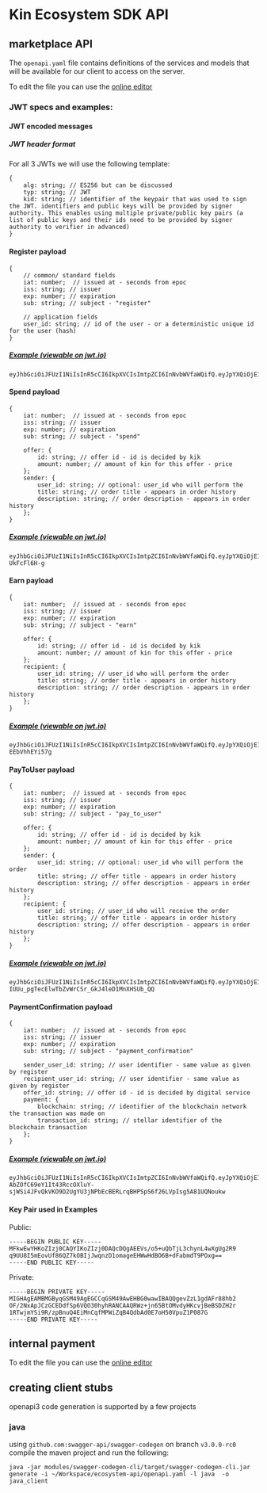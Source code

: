 # Kin Ecosystem SDK API

## marketplace API
The `openapi.yaml` file contains definitions of the services and models that will be available for our client to access on the server.

To edit the file you can use the [online editor](http://editor.swagger.io/?url=https://raw.githubusercontent.com/kinfoundation/ecosystem-api/master/openapi.yaml)

### JWT specs and examples:
#### JWT encoded messages
##### JWT header format

For all 3 JWTs we will use the following template:
```
{
	alg: string; // ES256 but can be discussed
	typ: string; // JWT
	kid: string; // identifier of the keypair that was used to sign the JWT. identifiers and public keys will be provided by signer authority. This enables using multiple private/public key pairs (a list of public keys and their ids need to be provided by signer authority to verifier in advanced)
}
```

#### Register payload
```
{
	// common/ standard fields
	iat: number;  // issued at - seconds from epoc
	iss: string; // issuer
	exp: number; // expiration
	sub: string; // subject - "register"

	// application fields
	user_id: string; // id of the user - or a deterministic unique id for the user (hash)
}
```
##### [Example (viewable on jwt.io)](https://jwt.io/?token=eyJhbGciOiJFUzI1NiIsInR5cCI6IkpXVCIsImtpZCI6InNvbWVfaWQifQ.eyJpYXQiOjE1MTYyMzkwMjIsImlzcyI6ImtpayBzZXJ2ZXIiLCJleHAiOjE1MjYyMzkwMjIsInN1YiI6InJlZ2lzdGVyIiwidXNlcl9pZCI6ImFfaGFzaF9vbl9raWtfdXNlcl9pZCJ9.6DwojspQ46inlwYwn3NNH0bmQIzKd7mL0VX8V2ZmlH8aZqWF2UbK_Md5kcxgnXgq0P6tExVTr1vxpwhfj7_3dg)
```
eyJhbGciOiJFUzI1NiIsInR5cCI6IkpXVCIsImtpZCI6InNvbWVfaWQifQ.eyJpYXQiOjE1MTYyMzkwMjIsImlzcyI6ImtpayBzZXJ2ZXIiLCJleHAiOjE1MjYyMzkwMjIsInN1YiI6InJlZ2lzdGVyIiwidXNlcl9pZCI6ImFfaGFzaF9vbl9raWtfdXNlcl9pZCJ9.6DwojspQ46inlwYwn3NNH0bmQIzKd7mL0VX8V2ZmlH8aZqWF2UbK_Md5kcxgnXgq0P6tExVTr1vxpwhfj7_3dg
```

#### Spend payload
```
{
	iat: number;  // issued at - seconds from epoc
	iss: string; // issuer
	exp: number; // expiration
	sub: string; // subject - "spend"

	offer: {
		id: string; // offer id - id is decided by kik
		amount: number; // amount of kin for this offer - price
	};
	sender: {
		user_id: string; // optional: user_id who will perform the 
		title: string; // order title - appears in order history
		description: string; // order description - appears in order history
	};
}
```
##### [Example (viewable on jwt.io)](https://jwt.io/?token=eyJhbGciOiJFUzI1NiIsInR5cCI6IkpXVCIsImtpZCI6InNvbWVfaWQifQ.eyJpYXQiOjE1MTYyMzkwMjIsImlzcyI6ImtpayBzZXJ2ZXIiLCJleHAiOjE1MjYyMzkwMjIsInN1YiI6InNwZW5kIiwib2ZmZXIiOnsiaWQiOiJPMTIzMTIzMTIzIiwiYW1vdW50Ijo1MDAwfSwic2VuZGVyIjp7InRpdGxlIjoiQmx1ZSBUaGVtZSIsImRlc2NyaXB0aW9uIjoiT2NlYW4gQmx1ZSIsInVzZXJfaWQiOiJzb21lX3VzZXIifX0.BRacJ37zbbaKivWD_uhC2JXozzrHDN5B9VeG7d1BXjkpPYEfpaEy_kKF6xqp7oUMjEG2ltrOQPJ-UkFcFl6H-g)
```
eyJhbGciOiJFUzI1NiIsInR5cCI6IkpXVCIsImtpZCI6InNvbWVfaWQifQ.eyJpYXQiOjE1MTYyMzkwMjIsImlzcyI6ImtpayBzZXJ2ZXIiLCJleHAiOjE1MjYyMzkwMjIsInN1YiI6InNwZW5kIiwib2ZmZXIiOnsiaWQiOiJPMTIzMTIzMTIzIiwiYW1vdW50Ijo1MDAwfSwic2VuZGVyIjp7InRpdGxlIjoiQmx1ZSBUaGVtZSIsImRlc2NyaXB0aW9uIjoiT2NlYW4gQmx1ZSIsInVzZXJfaWQiOiJzb21lX3VzZXIifX0.BRacJ37zbbaKivWD_uhC2JXozzrHDN5B9VeG7d1BXjkpPYEfpaEy_kKF6xqp7oUMjEG2ltrOQPJ-UkFcFl6H-g
```
#### Earn payload
```
{
	iat: number;  // issued at - seconds from epoc
	iss: string; // issuer
	exp: number; // expiration
	sub: string; // subject - "earn"

	offer: {
		id: string; // offer id - id is decided by kik
		amount: number; // amount of kin for this offer - price
	};
	recipient: {
		user_id: string; // user_id who will perform the order
		title: string; // order title - appears in order history
		description: string; // order description - appears in order history
	};
}
```
##### [Example (viewable on jwt.io)](https://jwt.io/?token=eyJhbGciOiJFUzI1NiIsInR5cCI6IkpXVCIsImtpZCI6InNvbWVfaWQifQ.eyJpYXQiOjE1MTYyMzkwMjIsImlzcyI6ImtpayBzZXJ2ZXIiLCJleHAiOjE1MjYyMzkwMjIsInN1YiI6ImVhcm4iLCJvZmZlciI6eyJpZCI6Ik8xMjMxMjMxMjMiLCJhbW91bnQiOjUwMDB9LCJyZWNpcGllbnQiOnsidGl0bGUiOiJCbHVlIFRoZW1lIiwiZGVzY3JpcHRpb24iOiJPY2VhbiBCbHVlIiwidXNlcl9pZCI6InNvbWVfdXNlciJ9fQ.R7OpvaZQIAzjQ0MSi5nC1c39oC9oN08NVKwricMyWnuMbK5FD9Qn6ecmol4JnMGE5IZA7j_LR-EEbVhhEYi57g)
```
eyJhbGciOiJFUzI1NiIsInR5cCI6IkpXVCIsImtpZCI6InNvbWVfaWQifQ.eyJpYXQiOjE1MTYyMzkwMjIsImlzcyI6ImtpayBzZXJ2ZXIiLCJleHAiOjE1MjYyMzkwMjIsInN1YiI6ImVhcm4iLCJvZmZlciI6eyJpZCI6Ik8xMjMxMjMxMjMiLCJhbW91bnQiOjUwMDB9LCJyZWNpcGllbnQiOnsidGl0bGUiOiJCbHVlIFRoZW1lIiwiZGVzY3JpcHRpb24iOiJPY2VhbiBCbHVlIiwidXNlcl9pZCI6InNvbWVfdXNlciJ9fQ.R7OpvaZQIAzjQ0MSi5nC1c39oC9oN08NVKwricMyWnuMbK5FD9Qn6ecmol4JnMGE5IZA7j_LR-EEbVhhEYi57g
```
#### PayToUser payload
```
{
	iat: number;  // issued at - seconds from epoc
	iss: string; // issuer
	exp: number; // expiration
	sub: string; // subject - "pay_to_user"

	offer: {
		id: string; // offer id - id is decided by kik
		amount: number; // amount of kin for this offer - price
	};
	sender: {
		user_id: string; // optional: user_id who will perform the order
		title: string; // offer title - appears in order history
		description: string; // offer description - appears in order history
	};
	recipient: {
		user_id: string; // user_id who will receive the order
		title: string; // offer title - appears in order history
		description: string; // offer description - appears in order history
	};
}
```
##### [Example (viewable on jwt.io)](https://jwt.io/?tokeneyJhbGciOiJFUzI1NiIsInR5cCI6IkpXVCIsImtpZCI6InNvbWVfaWQifQ.eyJpYXQiOjE1MTYyMzkwMjIsImlzcyI6ImtpayBzZXJ2ZXIiLCJleHAiOjE1MjYyMzkwMjIsInN1YiI6InBheV90b191c2VyIiwib2ZmZXIiOnsiaWQiOiJPMTIzMTIzMTIzIiwiYW1vdW50Ijo1MDAwfSwic2VuZGVyIjp7InRpdGxlIjoiVGlwIEZyb20gRG9vZHkiLCJkZXNjcmlwdGlvbiI6IkRvb2R5IHRpcHBlZCB5b3UiLCJ1c2VyX2lkIjoidXNlcjpuaXR6YW4ifSwicmVjaXBpZW50Ijp7InRpdGxlIjoiVGlwIFRvIE5pdHphbiIsImRlc2NyaXB0aW9uIjoiWW91IHRpcHBlZCBOaXR6YW4iLCJ1c2VyX2lkIjoidXNlcjpkb29keSJ9fQ.GVufyAI2UkpzzLlSL7a_kb5JcdSkgBb1PnzdL7wUkIGx-IUUu_pgTecElwTbZvWrCSr_GkJ4leD1MnXHSUb_QQ)
```
eyJhbGciOiJFUzI1NiIsInR5cCI6IkpXVCIsImtpZCI6InNvbWVfaWQifQ.eyJpYXQiOjE1MTYyMzkwMjIsImlzcyI6ImtpayBzZXJ2ZXIiLCJleHAiOjE1MjYyMzkwMjIsInN1YiI6InBheV90b191c2VyIiwib2ZmZXIiOnsiaWQiOiJPMTIzMTIzMTIzIiwiYW1vdW50Ijo1MDAwfSwic2VuZGVyIjp7InRpdGxlIjoiVGlwIEZyb20gRG9vZHkiLCJkZXNjcmlwdGlvbiI6IkRvb2R5IHRpcHBlZCB5b3UiLCJ1c2VyX2lkIjoidXNlcjpuaXR6YW4ifSwicmVjaXBpZW50Ijp7InRpdGxlIjoiVGlwIFRvIE5pdHphbiIsImRlc2NyaXB0aW9uIjoiWW91IHRpcHBlZCBOaXR6YW4iLCJ1c2VyX2lkIjoidXNlcjpkb29keSJ9fQ.GVufyAI2UkpzzLlSL7a_kb5JcdSkgBb1PnzdL7wUkIGx-IUUu_pgTecElwTbZvWrCSr_GkJ4leD1MnXHSUb_QQ
```
#### PaymentConfirmation payload
```
{
	iat: number;  // issued at - seconds from epoc
	iss: string; // issuer
	exp: number; // expiration
	sub: string; // subject - "payment_confirmation"

	sender_user_id: string; // user identifier - same value as given by register
	recipient_user_id: string; // user identifier - same value as given by register
	offer_id: string; // offer id - id is decided by digital service
	payment: {
		blockchain: string; // identifier of the blockchain network the transaction was made on
		transaction_id: string; // stellar identifier of the blockchain transaction
	};
}
```
##### [Example (viewable on jwt.io)](https://jwt.io/?token=eyJhbGciOiJFUzI1NiIsInR5cCI6IkpXVCIsImtpZCI6InNvbWVfaWQifQ.eyJpYXQiOjE1MTYyMzkwMjIsImlzcyI6ImtpayIsImV4cCI6MTUyNjIzOTAyMiwic3ViIjoicGF5bWVudF9jb25maXJtYXRpb24iLCJvZmZlcl9pZCI6Ik8xMjMxMjMxMjMiLCJzZW5kZXJfdXNlcl9pZCI6InVzZXI6ZG9vZHkiLCJyZWNpcGllbnRfdXNlcl9pZCI6InVzZXI6bml0emFuIiwicGF5bWVudCI6eyJibG9ja2NoYWluIjoic3RlbGxhci1tYWlubmV0IiwidHJhbnNhY3Rpb25faWQiOiJ0cmFuc2FjdGlvbjoxMjM0NSJ9fQ.-AbZOfC69eY1It43RccOXluY-sjWSi4JFvQkVKO9D2UgYU3jNPbEcBERLrqBHPSpS6f26LVpIsg5A81UQNoukw)
```
eyJhbGciOiJFUzI1NiIsInR5cCI6IkpXVCIsImtpZCI6InNvbWVfaWQifQ.eyJpYXQiOjE1MTYyMzkwMjIsImlzcyI6ImtpayIsImV4cCI6MTUyNjIzOTAyMiwic3ViIjoicGF5bWVudF9jb25maXJtYXRpb24iLCJvZmZlcl9pZCI6Ik8xMjMxMjMxMjMiLCJzZW5kZXJfdXNlcl9pZCI6InVzZXI6ZG9vZHkiLCJyZWNpcGllbnRfdXNlcl9pZCI6InVzZXI6bml0emFuIiwicGF5bWVudCI6eyJibG9ja2NoYWluIjoic3RlbGxhci1tYWlubmV0IiwidHJhbnNhY3Rpb25faWQiOiJ0cmFuc2FjdGlvbjoxMjM0NSJ9fQ.-AbZOfC69eY1It43RccOXluY-sjWSi4JFvQkVKO9D2UgYU3jNPbEcBERLrqBHPSpS6f26LVpIsg5A81UQNoukw
```

#### Key Pair used in Examples
Public:
```
-----BEGIN PUBLIC KEY-----
MFkwEwYHKoZIzj0CAQYIKoZIzj0DAQcDQgAEEVs/o5+uQbTjL3chynL4wXgUg2R9
q9UU8I5mEovUf86QZ7kOBIjJwqnzD1omageEHWwHdBO6B+dFabmdT9POxg==
-----END PUBLIC KEY-----
```
Private:
```
-----BEGIN PRIVATE KEY-----
MIGHAgEAMBMGByqGSM49AgEGCCqGSM49AwEHBG0wawIBAQQgevZzL1gdAFr88hb2
OF/2NxApJCzGCEDdfSp6VQO30hyhRANCAAQRWz+jn65BtOMvdyHKcvjBeBSDZH2r
1RTwjmYSi9R/zpBnuQ4EiMnCqfMPWiZqB4QdbAd0E7oH50VpuZ1P087G
-----END PRIVATE KEY-----
```

## internal payment

To edit the file you can use the [online editor](http://editor.swagger.io/?url=https://raw.githubusercontent.com/kinfoundation/ecosystem-api/master/payment.yaml)

## creating client stubs

openapi3 code generation is supported by a few projects

### java

using `github.com:swagger-api/swagger-codegen` on branch `v3.0.0-rc0` compile the maven project and run the following:
```
java -jar modules/swagger-codegen-cli/target/swagger-codegen-cli.jar generate -i ~/Workspace/ecosystem-api/openapi.yaml -l java  -o java_client
```
